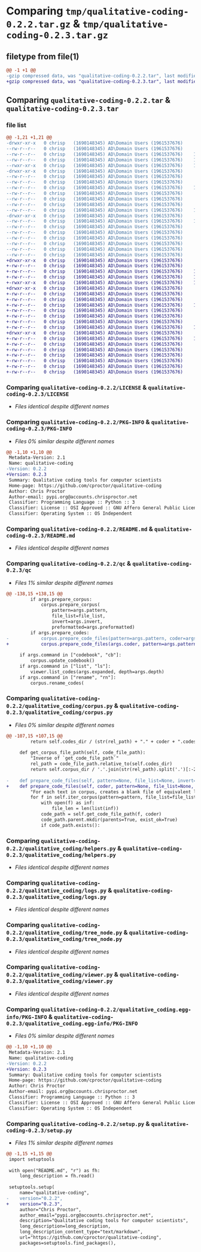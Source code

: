 # Comparing `tmp/qualitative-coding-0.2.2.tar.gz` & `tmp/qualitative-coding-0.2.3.tar.gz`

## filetype from file(1)

```diff
@@ -1 +1 @@
-gzip compressed data, was "qualitative-coding-0.2.2.tar", last modified: Fri Mar  3 00:49:07 2023, max compression
+gzip compressed data, was "qualitative-coding-0.2.3.tar", last modified: Thu Jul 27 13:59:57 2023, max compression
```

## Comparing `qualitative-coding-0.2.2.tar` & `qualitative-coding-0.2.3.tar`

### file list

```diff
@@ -1,21 +1,21 @@
-drwxr-xr-x   0 chrisp   (1690148345) AD\Domain Users (1961537676)        0 2023-03-03 00:49:07.871185 qualitative-coding-0.2.2/
--rw-r--r--   0 chrisp   (1690148345) AD\Domain Users (1961537676)      781 2021-07-13 19:40:03.000000 qualitative-coding-0.2.2/LICENSE
--rw-r--r--   0 chrisp   (1690148345) AD\Domain Users (1961537676)    12096 2023-03-03 00:49:07.870579 qualitative-coding-0.2.2/PKG-INFO
--rw-r--r--   0 chrisp   (1690148345) AD\Domain Users (1961537676)    11590 2023-02-23 02:45:02.000000 qualitative-coding-0.2.2/README.md
--rwxr-xr-x   0 chrisp   (1690148345) AD\Domain Users (1961537676)    10506 2023-02-23 00:35:13.000000 qualitative-coding-0.2.2/qc
-drwxr-xr-x   0 chrisp   (1690148345) AD\Domain Users (1961537676)        0 2023-03-03 00:49:07.866680 qualitative-coding-0.2.2/qualitative_coding/
--rw-r--r--   0 chrisp   (1690148345) AD\Domain Users (1961537676)        0 2021-07-13 19:40:03.000000 qualitative-coding-0.2.2/qualitative_coding/__init__.py
--rw-r--r--   0 chrisp   (1690148345) AD\Domain Users (1961537676)       96 2021-07-13 19:40:03.000000 qualitative-coding-0.2.2/qualitative_coding/codebook.py
--rw-r--r--   0 chrisp   (1690148345) AD\Domain Users (1961537676)    17556 2023-02-23 00:53:48.000000 qualitative-coding-0.2.2/qualitative_coding/corpus.py
--rw-r--r--   0 chrisp   (1690148345) AD\Domain Users (1961537676)     3242 2021-07-13 19:40:03.000000 qualitative-coding-0.2.2/qualitative_coding/helpers.py
--rw-r--r--   0 chrisp   (1690148345) AD\Domain Users (1961537676)      895 2021-07-13 19:40:03.000000 qualitative-coding-0.2.2/qualitative_coding/logs.py
--rw-r--r--   0 chrisp   (1690148345) AD\Domain Users (1961537676)     6230 2021-07-13 19:40:03.000000 qualitative-coding-0.2.2/qualitative_coding/tree_node.py
--rw-r--r--   0 chrisp   (1690148345) AD\Domain Users (1961537676)    12357 2023-03-03 00:47:25.000000 qualitative-coding-0.2.2/qualitative_coding/viewer.py
-drwxr-xr-x   0 chrisp   (1690148345) AD\Domain Users (1961537676)        0 2023-03-03 00:49:07.869745 qualitative-coding-0.2.2/qualitative_coding.egg-info/
--rw-r--r--   0 chrisp   (1690148345) AD\Domain Users (1961537676)    12096 2023-03-03 00:49:07.000000 qualitative-coding-0.2.2/qualitative_coding.egg-info/PKG-INFO
--rw-r--r--   0 chrisp   (1690148345) AD\Domain Users (1961537676)      447 2023-03-03 00:49:07.000000 qualitative-coding-0.2.2/qualitative_coding.egg-info/SOURCES.txt
--rw-r--r--   0 chrisp   (1690148345) AD\Domain Users (1961537676)        1 2023-03-03 00:49:07.000000 qualitative-coding-0.2.2/qualitative_coding.egg-info/dependency_links.txt
--rw-r--r--   0 chrisp   (1690148345) AD\Domain Users (1961537676)       22 2023-03-03 00:49:07.000000 qualitative-coding-0.2.2/qualitative_coding.egg-info/requires.txt
--rw-r--r--   0 chrisp   (1690148345) AD\Domain Users (1961537676)       19 2023-03-03 00:49:07.000000 qualitative-coding-0.2.2/qualitative_coding.egg-info/top_level.txt
--rw-r--r--   0 chrisp   (1690148345) AD\Domain Users (1961537676)       38 2023-03-03 00:49:07.871320 qualitative-coding-0.2.2/setup.cfg
--rw-r--r--   0 chrisp   (1690148345) AD\Domain Users (1961537676)      827 2023-03-03 00:48:57.000000 qualitative-coding-0.2.2/setup.py
+drwxr-xr-x   0 chrisp   (1690148345) AD\Domain Users (1961537676)        0 2023-07-27 13:59:57.130946 qualitative-coding-0.2.3/
+-rw-r--r--   0 chrisp   (1690148345) AD\Domain Users (1961537676)      781 2021-07-13 19:40:03.000000 qualitative-coding-0.2.3/LICENSE
+-rw-r--r--   0 chrisp   (1690148345) AD\Domain Users (1961537676)    12096 2023-07-27 13:59:57.130458 qualitative-coding-0.2.3/PKG-INFO
+-rw-r--r--   0 chrisp   (1690148345) AD\Domain Users (1961537676)    11590 2023-02-23 02:45:02.000000 qualitative-coding-0.2.3/README.md
+-rwxr-xr-x   0 chrisp   (1690148345) AD\Domain Users (1961537676)    10500 2023-07-27 13:58:12.000000 qualitative-coding-0.2.3/qc
+drwxr-xr-x   0 chrisp   (1690148345) AD\Domain Users (1961537676)        0 2023-07-27 13:59:57.126228 qualitative-coding-0.2.3/qualitative_coding/
+-rw-r--r--   0 chrisp   (1690148345) AD\Domain Users (1961537676)        0 2021-07-13 19:40:03.000000 qualitative-coding-0.2.3/qualitative_coding/__init__.py
+-rw-r--r--   0 chrisp   (1690148345) AD\Domain Users (1961537676)       96 2021-07-13 19:40:03.000000 qualitative-coding-0.2.3/qualitative_coding/codebook.py
+-rw-r--r--   0 chrisp   (1690148345) AD\Domain Users (1961537676)    17563 2023-07-27 13:57:25.000000 qualitative-coding-0.2.3/qualitative_coding/corpus.py
+-rw-r--r--   0 chrisp   (1690148345) AD\Domain Users (1961537676)     3242 2021-07-13 19:40:03.000000 qualitative-coding-0.2.3/qualitative_coding/helpers.py
+-rw-r--r--   0 chrisp   (1690148345) AD\Domain Users (1961537676)      895 2021-07-13 19:40:03.000000 qualitative-coding-0.2.3/qualitative_coding/logs.py
+-rw-r--r--   0 chrisp   (1690148345) AD\Domain Users (1961537676)     6230 2021-07-13 19:40:03.000000 qualitative-coding-0.2.3/qualitative_coding/tree_node.py
+-rw-r--r--   0 chrisp   (1690148345) AD\Domain Users (1961537676)    12357 2023-07-27 13:55:30.000000 qualitative-coding-0.2.3/qualitative_coding/viewer.py
+drwxr-xr-x   0 chrisp   (1690148345) AD\Domain Users (1961537676)        0 2023-07-27 13:59:57.129789 qualitative-coding-0.2.3/qualitative_coding.egg-info/
+-rw-r--r--   0 chrisp   (1690148345) AD\Domain Users (1961537676)    12096 2023-07-27 13:59:56.000000 qualitative-coding-0.2.3/qualitative_coding.egg-info/PKG-INFO
+-rw-r--r--   0 chrisp   (1690148345) AD\Domain Users (1961537676)      447 2023-07-27 13:59:56.000000 qualitative-coding-0.2.3/qualitative_coding.egg-info/SOURCES.txt
+-rw-r--r--   0 chrisp   (1690148345) AD\Domain Users (1961537676)        1 2023-07-27 13:59:56.000000 qualitative-coding-0.2.3/qualitative_coding.egg-info/dependency_links.txt
+-rw-r--r--   0 chrisp   (1690148345) AD\Domain Users (1961537676)       22 2023-07-27 13:59:56.000000 qualitative-coding-0.2.3/qualitative_coding.egg-info/requires.txt
+-rw-r--r--   0 chrisp   (1690148345) AD\Domain Users (1961537676)       19 2023-07-27 13:59:56.000000 qualitative-coding-0.2.3/qualitative_coding.egg-info/top_level.txt
+-rw-r--r--   0 chrisp   (1690148345) AD\Domain Users (1961537676)       38 2023-07-27 13:59:57.131056 qualitative-coding-0.2.3/setup.cfg
+-rw-r--r--   0 chrisp   (1690148345) AD\Domain Users (1961537676)      827 2023-07-27 13:56:58.000000 qualitative-coding-0.2.3/setup.py
```

### Comparing `qualitative-coding-0.2.2/LICENSE` & `qualitative-coding-0.2.3/LICENSE`

 * *Files identical despite different names*

### Comparing `qualitative-coding-0.2.2/PKG-INFO` & `qualitative-coding-0.2.3/PKG-INFO`

 * *Files 0% similar despite different names*

```diff
@@ -1,10 +1,10 @@
 Metadata-Version: 2.1
 Name: qualitative-coding
-Version: 0.2.2
+Version: 0.2.3
 Summary: Qualitative coding tools for computer scientists
 Home-page: https://github.com/cproctor/qualitative-coding
 Author: Chris Proctor
 Author-email: pypi.org@accounts.chrisproctor.net
 Classifier: Programming Language :: Python :: 3
 Classifier: License :: OSI Approved :: GNU Affero General Public License v3
 Classifier: Operating System :: OS Independent
```

### Comparing `qualitative-coding-0.2.2/README.md` & `qualitative-coding-0.2.3/README.md`

 * *Files identical despite different names*

### Comparing `qualitative-coding-0.2.2/qc` & `qualitative-coding-0.2.3/qc`

 * *Files 1% similar despite different names*

```diff
@@ -138,15 +138,15 @@
         if args.prepare_corpus:
             corpus.prepare_corpus(
                 pattern=args.pattern, 
                 file_list=file_list,
                 invert=args.invert,
                 preformatted=args.preformatted)
         if args.prepare_codes:
-            corpus.prepare_code_files(pattern=args.pattern, coder=args.coder)
+            corpus.prepare_code_files(args.coder, pattern=args.pattern)
 
     if args.command in ["codebook", "cb"]:
         corpus.update_codebook()
     if args.command in ["list", "ls"]:
         viewer.list_codes(args.expanded, depth=args.depth)
     if args.command in ["rename", "rn"]:
         corpus.rename_codes(
```

### Comparing `qualitative-coding-0.2.2/qualitative_coding/corpus.py` & `qualitative-coding-0.2.3/qualitative_coding/corpus.py`

 * *Files 0% similar despite different names*

```diff
@@ -107,15 +107,15 @@
         return self.codes_dir / (str(rel_path) + "." + coder + ".codes")
 
     def get_corpus_file_path(self, code_file_path):
         "Inverse of `get_code_file_path`"
         rel_path = code_file_path.relative_to(self.codes_dir)
         return self.corpus_dir / '.'.join(str(rel_path).split('.')[:-2])
 
-    def prepare_code_files(self, pattern=None, file_list=None, invert=False):
+    def prepare_code_files(self, coder, pattern=None, file_list=None, invert=False):
         "For each text in corpus, creates a blank file of equivalent length"
         for f in self.iter_corpus(pattern=pattern, file_list=file_list, invert=invert):
             with open(f) as inf:
                 file_len = len(list(inf))                
             code_path = self.get_code_file_path(f, coder)
             code_path.parent.mkdir(parents=True, exist_ok=True)
             if code_path.exists():
```

### Comparing `qualitative-coding-0.2.2/qualitative_coding/helpers.py` & `qualitative-coding-0.2.3/qualitative_coding/helpers.py`

 * *Files identical despite different names*

### Comparing `qualitative-coding-0.2.2/qualitative_coding/logs.py` & `qualitative-coding-0.2.3/qualitative_coding/logs.py`

 * *Files identical despite different names*

### Comparing `qualitative-coding-0.2.2/qualitative_coding/tree_node.py` & `qualitative-coding-0.2.3/qualitative_coding/tree_node.py`

 * *Files identical despite different names*

### Comparing `qualitative-coding-0.2.2/qualitative_coding/viewer.py` & `qualitative-coding-0.2.3/qualitative_coding/viewer.py`

 * *Files identical despite different names*

### Comparing `qualitative-coding-0.2.2/qualitative_coding.egg-info/PKG-INFO` & `qualitative-coding-0.2.3/qualitative_coding.egg-info/PKG-INFO`

 * *Files 0% similar despite different names*

```diff
@@ -1,10 +1,10 @@
 Metadata-Version: 2.1
 Name: qualitative-coding
-Version: 0.2.2
+Version: 0.2.3
 Summary: Qualitative coding tools for computer scientists
 Home-page: https://github.com/cproctor/qualitative-coding
 Author: Chris Proctor
 Author-email: pypi.org@accounts.chrisproctor.net
 Classifier: Programming Language :: Python :: 3
 Classifier: License :: OSI Approved :: GNU Affero General Public License v3
 Classifier: Operating System :: OS Independent
```

### Comparing `qualitative-coding-0.2.2/setup.py` & `qualitative-coding-0.2.3/setup.py`

 * *Files 1% similar despite different names*

```diff
@@ -1,15 +1,15 @@
 import setuptools
 
 with open("README.md", "r") as fh:
     long_description = fh.read()
 
 setuptools.setup(
     name="qualitative-coding",
-    version="0.2.2",
+    version="0.2.3",
     author="Chris Proctor",
     author_email="pypi.org@accounts.chrisproctor.net",
     description="Qualitative coding tools for computer scientists",
     long_description=long_description,
     long_description_content_type="text/markdown",
     url="https://github.com/cproctor/qualitative-coding",
     packages=setuptools.find_packages(),
```


